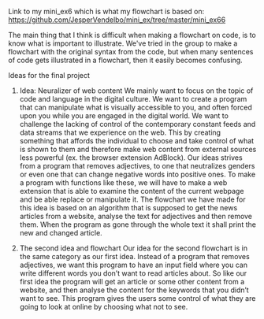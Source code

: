  Link to my mini_ex6 which is what my flowchart is based on: https://github.com/JesperVendelbo/mini_ex/tree/master/mini_ex66
 
The main thing that I think is difficult when making a flowchart on code, is to know what is important to illustrate. We've tried in the group to make a flowchart with the original syntax from the code, but when many sentences of code gets illustrated in a flowchart, then it easily becomes confusing. 
 
 
Ideas for the final project
1. Idea: Neuralizer of web content
We mainly want to focus on the topic of code and language in the digital culture. We want to create a program that can manipulate what is visually accessible to you, and often forced upon you while you are engaged in the digital world. We want to challenge the lacking of control of the contemporary constant feeds and data streams that we experience on the web. This by creating something that affords the individual to choose and take control of what is shown to them and therefore make web content from external sources less powerful (ex. the browser extension AdBlock).
Our ideas strives from a program that removes adjectives, to one that neutralizes genders or even one that can change negative words into positive ones. To make a program with functions like these, we will have to make a web extension that is able to examine the content of the current webpage and be able replace or manipulate it.
The flowchart we have made for this idea is based on an algorithm that is supposed to get the news articles from a website, analyse the text for adjectives and then remove them. When the program as gone through the whole text it shall print the new and changed article.

2. The second idea and flowchart
Our idea for the second flowchart is in the same category as our first idea. Instead of a program that removes adjectives, we want this program to have an input field where you can write different words you don’t want to read articles about. So like our first idea the program will get an article or some other content from a website, and then analyse the content for the keywords that you didn’t want to see. This program gives the users some control of what they are going to look at online by choosing what not to see. 
